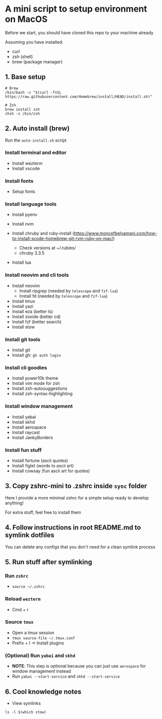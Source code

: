 # A mini script to setup environment on MacOS

Before we start, you should have cloned this repo to your machine already

Assuming you have installed:

- curl
- zsh (shell)
- brew (package manager)

## 1. Base setup

```
# Brew
/bin/bash -c "$(curl -fsSL https://raw.githubusercontent.com/Homebrew/install/HEAD/install.sh)"

# Zsh
brew install zsh
chsh -s /bin/zsh
```

## 2. Auto install (brew)

Run the `auto-install.sh` script

### Install terminal and editor

- Install wezterm
- Install vscode

### Install fonts

- Setup fonts

### Install language tools

- Install pyenv
- Install nvm

- Install chruby and ruby-install (https://www.moncefbelyamani.com/how-to-install-xcode-homebrew-git-rvm-ruby-on-mac/)

  - Check versions at ~/.rubies/
  - chruby 3.3.5

- Install lua

### Install neovim and cli tools

- Install neovim
  - Install ripgrep (needed by `telescope` and `fzf-lua`)
  - Install fd (needed by `telescope` and `fzf-lua`)
- Install tmux
- Install yazi
- Install eza (better ls)
- Install zoxide (better cd)
- Install fzf (better search)
- Install stow

### Install git tools

- Install git
- Install gh: `gh auth login`

### Install cli goodies

- Install power10k theme
- Install vim mode for zsh
- Install zsh-autosuggestions
- Install zsh-syntax-highlighting

### Install window management

- Install yabai
- Install skhd
- Install aerospace
- Install raycast
- Install JankyBorders

### Install fun stuff

- Install fortune (ascii quotes)
- Install figlet (words to ascii art)
- Install cowsay (fun ascii art for quotes)

## 3. Copy zshrc-mini to .zshrc inside `sync` folder

Here I provide a more minimal zshrc for a simple setup ready to develop anything!

For extra stuff, feel free to install them

## 4. Follow instructions in root README.md to symlink dotfiles

You can delete any configs that you don't need for a clean symlink process

## 5. Run stuff after symlinking

### Run `zshrc`

- `source ~/.zshrc`

### Reload `wezterm`

- Cmd + r

### Source `tmux`

- Open a tmux session
- `tmux source-file ~/.tmux.conf`
- Prefix + I -> Install plugins

### (Optional) Run `yabai` and `skhd`

- **NOTE**: This step is optional because you can just use `aerospace` for window management instead
- Run `yabai --start-service` and `skhd --start-service`

## 6. Cool knowledge notes

- View symlinks

```
ls -l $(which stow)
```

